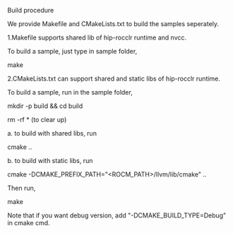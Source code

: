Build procedure

We provide Makefile and CMakeLists.txt to build the samples seperately.

1.Makefile supports shared lib of hip-rocclr runtime and nvcc.

To build a sample, just type in sample folder,

make



2.CMakeLists.txt can support shared and static libs of hip-rocclr runtime.

To build a sample, run in the sample folder,

mkdir -p build && cd build

rm -rf * (to clear up)

a. to build with shared libs, run

cmake ..

b. to build with static libs, run

cmake -DCMAKE_PREFIX_PATH="<ROCM_PATH>/llvm/lib/cmake" ..

Then run,

make

Note that if you want debug version, add "-DCMAKE_BUILD_TYPE=Debug" in cmake cmd.